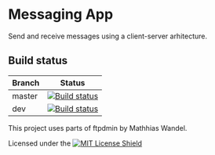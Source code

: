 # Messaging App

Send and receive messages using a client-server arhitecture.

## Build status
|Branch|Status|
|--|--|
|master|[![Build status](https://ci.appveyor.com/api/projects/status/99hi3rppg2v1v3q8/branch/master?retina=true)](https://ci.appveyor.com/project/Molizo/messageapp/branch/master)|
|dev|[![Build status](https://ci.appveyor.com/api/projects/status/99hi3rppg2v1v3q8/branch/dev?retina=true)](https://ci.appveyor.com/project/Molizo/messageapp/branch/dev)|

This project uses parts of ftpdmin by Mathhias Wandel.

Licensed under the [![MIT License Shield](https://img.shields.io/badge/license-MIT%20License-yellow.svg)](https://github.com/Molizo/MessageApp/blob/master/LICENSE)
